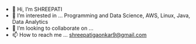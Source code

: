 - 👋 Hi, I’m SHREEPATI
- 👀 I’m interested in ... Programming and Data Science, AWS, Linux, Java, Data Analytics
- 💞️ I’m looking to collaborate on ... 
- 📫 How to reach me ... shreepatigaonkar9@gmail.com

<!---
SHREEPATI-1503/SHREEPATI-1503 is a ✨ special ✨ repository because its `README.md` (this file) appears on your GitHub profile.
You can click the Preview link to take a look at your changes.
--->
